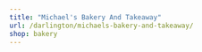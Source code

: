 ```yaml
---
title: "Michael's Bakery And Takeaway"
url: /darlington/michaels-bakery-and-takeaway/
shop: bakery
---
```

